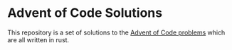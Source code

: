 Advent of Code Solutions
========================

This repository is a set of solutions to the [Advent of Code
problems][problems] which are all written in rust.


[problems]: https://adventofcode.com/
